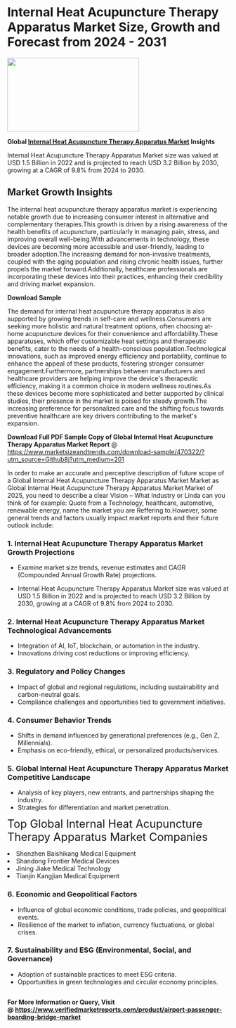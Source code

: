 <H1>Internal Heat Acupuncture Therapy Apparatus Market Size, Growth and Forecast from 2024 - 2031</H1><img class="aligncenter size-medium wp-image-584254" src="https://thirdeyenews.in/wp-content/uploads/2024/09/Global-Market-Research-300x168.jpeg" alt="" width="300" height="168" /><p><strong>Global&nbsp;<a href="https://www.marketsizeandtrends.com/download-sample/470322/?utm_source=Github8j?utm_medium=201">Internal Heat Acupuncture Therapy Apparatus Market</a> Insights</strong></p><p>Internal Heat Acupuncture Therapy Apparatus Market size was valued at USD 1.5 Billion in 2022 and is projected to reach USD 3.2 Billion by 2030, growing at a CAGR of 9.8% from 2024 to 2030.</p><p><h2>Market Growth Insights</h2> <p>The internal heat acupuncture therapy apparatus market is experiencing notable growth due to increasing consumer interest in alternative and complementary therapies.This growth is driven by a rising awareness of the health benefits of acupuncture, particularly in managing pain, stress, and improving overall well-being.With advancements in technology, these devices are becoming more accessible and user-friendly, leading to broader adoption.The increasing demand for non-invasive treatments, coupled with the aging population and rising chronic health issues, further propels the market forward.Additionally, healthcare professionals are incorporating these devices into their practices, enhancing their credibility and driving market expansion.</p> <p><strong>Download Sample</strong></p> <p>The demand for internal heat acupuncture therapy apparatus is also supported by growing trends in self-care and wellness.Consumers are seeking more holistic and natural treatment options, often choosing at-home acupuncture devices for their convenience and affordability.These apparatuses, which offer customizable heat settings and therapeutic benefits, cater to the needs of a health-conscious population.Technological innovations, such as improved energy efficiency and portability, continue to enhance the appeal of these products, fostering stronger consumer engagement.Furthermore, partnerships between manufacturers and healthcare providers are helping improve the device's therapeutic efficiency, making it a common choice in modern wellness routines.As these devices become more sophisticated and better supported by clinical studies, their presence in the market is poised for steady growth.The increasing preference for personalized care and the shifting focus towards preventive healthcare are key drivers contributing to the market's expansion.</p> <p><span class=""><strong>Download Full PDF Sample Copy of Global Internal Heat Acupuncture Therapy Apparatus Market Report</strong> @ <a href="https://www.marketsizeandtrends.com/download-sample/470322/?utm_source=Github8j?utm_medium=201" target="_blank">https://www.marketsizeandtrends.com/download-sample/470322/?utm_source=Github8j?utm_medium=201</a></span></p><p>In order to make an accurate and perceptive description of future scope of a Global&nbsp;Internal Heat Acupuncture Therapy Apparatus Market Market as Global&nbsp;Internal Heat Acupuncture Therapy Apparatus Market Market of 2025, you need to describe a clear Vision &ndash; What Industry or Linda can you think of for example: Quote from a Technology, healthcare, automotive, renewable energy, name the market you are Reffering to.However, some general trends and factors usually impact market reports and their future outlook include:</p><h3>1.&nbsp;<strong>Internal Heat Acupuncture Therapy Apparatus Market Growth Projections</strong></h3><ul><li>Examine market size trends, revenue estimates and CAGR (Compounded Annual Growth Rate) projections.</li><li><p>Internal Heat Acupuncture Therapy Apparatus Market size was valued at USD 1.5 Billion in 2022 and is projected to reach USD 3.2 Billion by 2030, growing at a CAGR of 9.8% from 2024 to 2030.</p></li></ul><h3>2.&nbsp;<strong>Internal Heat Acupuncture Therapy Apparatus Market Technological Advancements</strong></h3><ul><li>Integration of AI, IoT, blockchain, or automation in the industry.</li><li>Innovations driving cost reductions or improving efficiency.</li></ul><h3>3.&nbsp;<strong>Regulatory and Policy Changes</strong></h3><ul><li>Impact of global and regional regulations, including sustainability and carbon-neutral goals.</li><li>Compliance challenges and opportunities tied to government initiatives.</li></ul><h3>4.&nbsp;<strong>Consumer Behavior Trends</strong></h3><ul><li>Shifts in demand influenced by generational preferences (e.g., Gen Z, Millennials).</li><li>Emphasis on eco-friendly, ethical, or personalized products/services.</li></ul><h3>5.&nbsp;<strong>Global Internal Heat Acupuncture Therapy Apparatus Market Competitive Landscape</strong></h3><ul><li>Analysis of key players, new entrants, and partnerships shaping the industry.</li><li>Strategies for differentiation and market penetration.</li></ul><p data-pm-slice="1 1 []"><span style="color: inherit; font-family: inherit; font-size: 25px;">Top Global Internal Heat Acupuncture Therapy Apparatus Market Companies</span></p><div class="" data-test-id=""><p><li>Shenzhen Baishikang Medical Equipment</li><li> Shandong Frontier Medical Devices</li><li> Jining Jiake Medical Technology</li><li> Tianjin Kangjian Medical Equipment</li></p></div><h3>6.&nbsp;<strong>Economic and Geopolitical Factors</strong></h3><ul><li>Influence of global economic conditions, trade policies, and geopolitical events.</li><li>Resilience of the market to inflation, currency fluctuations, or global crises.</li></ul><h3>7.&nbsp;<strong>Sustainability and ESG (Environmental, Social, and Governance)</strong></h3><ul><li>Adoption of sustainable practices to meet ESG criteria.</li><li>Opportunities in green technologies and circular economy principles.</li></ul><h2><strong style="font-size: 14px;">For More Information or Query, Visit @&nbsp;</strong><a style="background-color: #ffffff; font-size: 14px;" href="https://www.marketsizeandtrends.com/report/internal-heat-acupuncture-therapy-apparatus-market/" target="_blank">https://www.verifiedmarketreports.com/product/airport-passenger-boarding-bridge-market</a></h2>